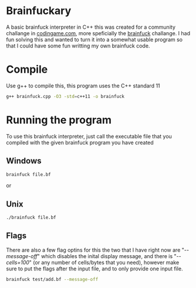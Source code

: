 # Brainfuckary
A basic brainfuck interpreter in C++ this was created for a community challange in [codingame.com](https://www.codingame.com/home), more speficially the [brainfuck](https://www.codingame.com/training/medium/what-the-brainfuck) challange. I had fun solving this and wanted to turn it into a somewhat usable program so that I could have some fun writting my own brainfuck code.

# Compile
Use g++ to compile this, this program uses the C++ standard 11
```bash
g++ brainfuck.cpp -O3 -std=c++11 -o brainfuck
```

# Running the program
To use this brainfuck interpreter, just call the executable file that you compiled with the given brainfuck program you have created
## Windows
```bash
brainfuck file.bf
```
or
## Unix
```bash
./brainfuck file.bf
```

## Flags
There are also a few flag optins for this the two that I have right now are "*--message-off*" which disables the inital display message, and there is "*--cells=100*" (or any number of cells/bytes that you need), however make sure to put the flags after the input file, and to only provide one input file. 
```bash
brainfuck test/add.bf --message-off
```
